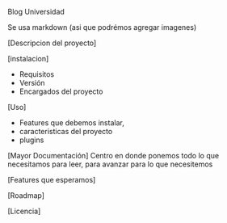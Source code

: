 Blog Universidad

Se usa markdown (asi que podrémos agregar imagenes)

[Descripcion del proyecto]

[instalacion]
- Requisitos
- Versión
- Encargados del proyecto

[Uso]

- Features que debemos instalar,
- caracteristicas del proyecto
- plugins


[Mayor Documentación] 
Centro en donde ponemos todo lo que necesitamos para leer, para avanzar para lo que necesitemos

[Features que esperamos]

[Roadmap]

[Licencia]




